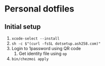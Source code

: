 # Personal dotfiles

## Initial setup

1. `xcode-select --install`
1. `sh -c $"(curl -fsSL dotsetup.ash258.com)"`
1. Login to 1password using QR code
   1. Get identity file using `op`
1. `bin/chezmoi apply`
